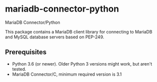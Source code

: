 # mariadb-connector-python
MariaDB Connector/Python

This package contains a MariaDB client library for connecting to MariaDB and MySQL
database servers based on PEP-249.

## Prerequisites

* Python 3.6 (or newer). Older Python 3 versions might work, but aren't tested.
* MariaDB Connector/C, minimum required version is 3.1
